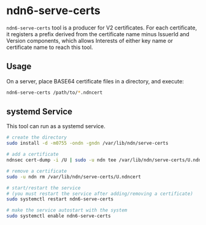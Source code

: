 # ndn6-serve-certs

`ndn6-serve-certs` tool is a producer for V2 certificates.
For each certificate, it registers a prefix derived from the certificate name minus IssuerId and Version components, which allows Interests of either key name or certificate name to reach this tool.

## Usage

On a server, place BASE64 certificate files in a directory, and execute:

```bash
ndn6-serve-certs /path/to/*.ndncert
```

## systemd Service

This tool can run as a systemd service.

```bash
# create the directory
sudo install -d -m0755 -ondn -gndn /var/lib/ndn/serve-certs

# add a certificate
ndnsec cert-dump -i /U | sudo -u ndn tee /var/lib/ndn/serve-certs/U.ndncert >/dev/null

# remove a certificate
sudo -u ndn rm /var/lib/ndn/serve-certs/U.ndncert

# start/restart the service
# (you must restart the service after adding/removing a certificate)
sudo systemctl restart ndn6-serve-certs

# make the service autostart with the system
sudo systemctl enable ndn6-serve-certs
```
